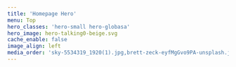 ```yaml
---
title: 'Homepage Hero'
menu: Top
hero_classes: 'hero-small hero-globasa'
hero_image: hero-talking0-beige.svg
cache_enable: false
image_align: left
media_order: 'sky-5534319_1920(1).jpg,brett-zeck-eyfMgGvo9PA-unsplash.jpg,brett-zeck-eyfMgGvo9PA-unsplash.jpg'
---
```


